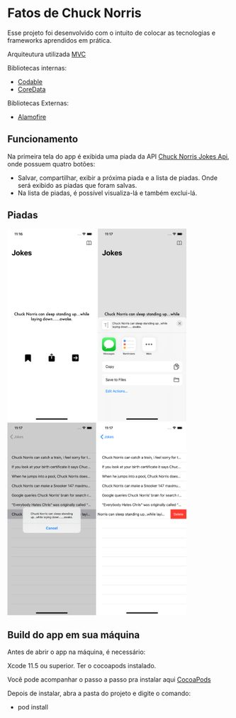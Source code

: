 # Fatos de Chuck Norris
Esse projeto foi desenvolvido com o intuito de colocar as tecnologias e frameworks aprendidos em prática.

Arquiteutura utilizada [MVC](https://www.devmedia.com.br/introducao-ao-padrao-mvc/29308)

Bibliotecas internas:
- [Codable](https://developer.apple.com/documentation/foundation/archives_and_serialization/encoding_and_decoding_custom_types)
- [CoreData](https://developer.apple.com/documentation/coredata)

Bibliotecas Externas:
- [Alamofire](https://github.com/Alamofire/Alamofire)


## Funcionamento
Na primeira tela do app é exibida uma piada da API [Chuck Norris Jokes Api](https://api.chucknorris.io/), onde possuem quatro botões:
- Salvar, compartilhar, exibir a próxima piada e a lista de piadas. Onde será exibido as piadas que foram salvas.
- Na lista de piadas, é possível visualiza-lá e também exclui-lá.


## Piadas
<img src="1.png" alt="jokesHome" width="200"/>   <img src="2.png" alt="jokesHome" width="200"/>   <img src="3.png" alt="jokesHome" width="200"/>   <img src="4.png" alt="jokesHome" width="200"/>


## Build do app em sua máquina
Antes de abrir o app na máquina, é necessário:

Xcode 11.5 ou superior. 
Ter o cocoapods instalado.

Você pode acompanhar o passo a passo pra instalar aqui [CocoaPods](https://cocoapods.org/)

Depois de instalar, abra a pasta do projeto e digite o comando:
- pod install

